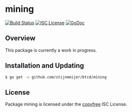 mining
======

[![Build Status](http://img.shields.io/travis/stijnmeijer/btcd.svg)](https://travis-ci.org/stijnmeijer/btcd)
[![ISC License](http://img.shields.io/badge/license-ISC-blue.svg)](http://copyfree.org)
[![GoDoc](https://img.shields.io/badge/godoc-reference-blue.svg)](http://godoc.org/github.com/stijnmeijer/btcd/mining)

## Overview

This package is currently a work in progress.

## Installation and Updating

```bash
$ go get -u github.com/stijnmeijer/btcd/mining
```

## License

Package mining is licensed under the [copyfree](http://copyfree.org) ISC
License.
